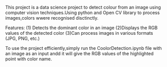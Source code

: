 This project is a data science project to detect colour from an image using computer vision techniques.Using python and Open CV library to process images,colors wwere recognised disctinctly.

Features:
(1) Detects the dominant color in an image 
(2)Displays the RGB values of the detected color 
(3)Can process images in various formats (JPG, PNG, etc.)

To use the project efficiently,simply run the CoolorDetection.ipynb file with an image as an input andd it will give the RGB values of the highlighted point with color name.

